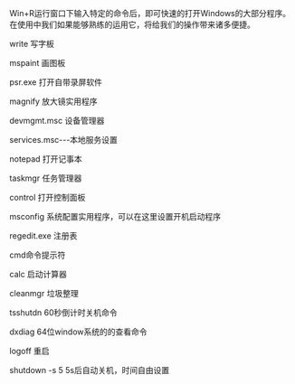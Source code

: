 
Win+R运行窗口下输入特定的命令后，即可快速的打开Windows的大部分程序。
在使用中我们如果能够熟练的运用它，将给我们的操作带来诸多便捷。

write 写字板

mspaint 画图板

psr.exe 打开自带录屏软件

magnify 放大镜实用程序

devmgmt.msc 设备管理器

services.msc---本地服务设置 

notepad 打开记事本

taskmgr 任务管理器

control 打开控制面板

msconfig 系统配置实用程序，可以在这里设置开机启动程序

regedit.exe 注册表

cmd命令提示符

calc 启动计算器

cleanmgr 垃圾整理

tsshutdn 60秒倒计时关机命令

dxdiag 64位window系统的的查看命令

logoff 重启

shutdown -s 5 5s后自动关机，时间自由设置

